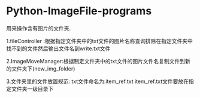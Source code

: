 # Python-ImageFile-programs
用来操作含有图片的文件夹. 

1.fileController :根据指定文件夹中的txt文件的图片名称查询排除在指定文件夹中找不到的文件然后输出文件名到write.txt文件

2.ImageMoveManager:根据制定文件夹中的txt文件的图片文件名复制文件到新的文件夹下(new_img_folder)

3.文件夹里的文件放置规范:
txt文件命名为:item_ref.txt
item_ref.txt文件要放在指定文件夹一级目录下
